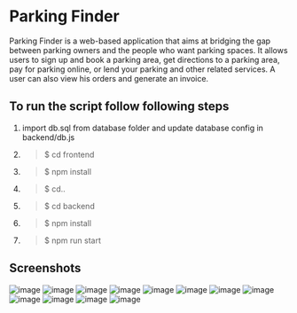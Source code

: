 # Parking Finder
Parking Finder is a web-based application that aims at bridging the gap between parking owners and the people who want parking spaces. It allows users to sign up and book a parking area, get directions to a parking area, pay for parking online, or lend your parking and other related services. A user can also view his orders and generate an invoice. 

## To run the script follow following steps

1. import db.sql from database folder and update database config in backend/db.js 
2. >$ cd frontend
3. >$ npm install
4. >$ cd..
5. >$ cd backend
6. >$ npm install

7. >$ npm run start

## Screenshots
![image](https://user-images.githubusercontent.com/39465859/127919763-34edb11b-4b88-4de1-b9da-6fd36357b925.png)
![image](https://user-images.githubusercontent.com/39465859/127919811-831cabda-36ff-41ce-9557-ee21a1e5d55d.png)
![image](https://user-images.githubusercontent.com/39465859/127919913-a0df156a-158e-44d5-b2d1-63fbbd051e21.png)
![image](https://user-images.githubusercontent.com/39465859/127920138-29578250-b5a6-4c23-84f9-939a04d07962.png)
![image](https://user-images.githubusercontent.com/39465859/127920248-dd7afefa-4130-47e5-92d6-d9ca3a6e9f86.png)
![image](https://user-images.githubusercontent.com/39465859/127920368-557b678f-edf3-48a5-a501-7697bb37897a.png)
![image](https://user-images.githubusercontent.com/39465859/127920418-0e83596d-5cc2-4896-aec7-6e1cc12956e1.png)
![image](https://user-images.githubusercontent.com/39465859/127920475-2f072143-083b-4506-885d-279f0977d861.png)
![image](https://user-images.githubusercontent.com/39465859/127920542-7ba0844f-388c-4ef8-ab74-ff52125042ac.png)
![image](https://user-images.githubusercontent.com/39465859/127920594-366781b8-eac2-4468-97ba-48860fc745db.png)
![image](https://user-images.githubusercontent.com/39465859/127920722-d22fc83e-9acc-45eb-b97f-c47857bd23b3.png)
![image](https://user-images.githubusercontent.com/39465859/127920827-14e35ef7-4f94-4280-9bdb-b359c18c3dd9.png)
